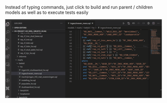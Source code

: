 Instead of typing commands, just click to build and run parent / children models as well as
to execute tests easily

![See the graph and execute parent or children models](./images/graph.gif)
